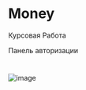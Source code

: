 # Money
Курсовая Работа

Панель авторизации
# 
![image](https://user-images.githubusercontent.com/66939206/115993390-36c17100-a5db-11eb-94fb-e5bc72d9ccf5.png)


